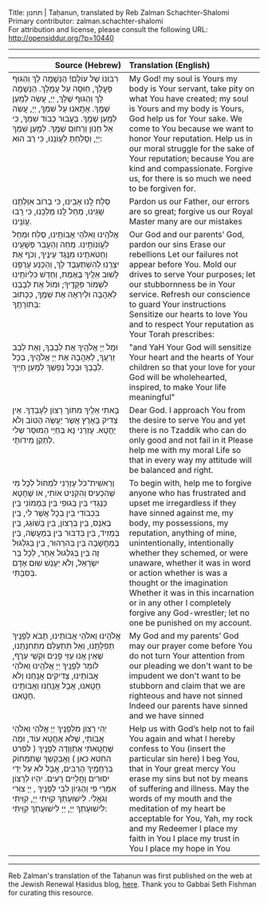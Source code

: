 <html>
<head></head>
<body>
Title: תחנון | Taḥanun, translated by Reb Zalman Schachter-Shalomi<br />
Primary contributor: zalman.schachter-shalomi<br />
For attribution and license, please consult the following URL: <a href="http://opensiddur.org/?p=10440">http://opensiddur.org/?p=10440</a>
<p />
<hr />

<table style="margin-left: auto;margin-right: auto;" class="draggable">
<thead><tr><th id="x" style="text-align: right;">Source (Hebrew)</th><th style="text-align: left;">Translation (English)</th></tr></thead>
<tbody>
<tr><td style="vertical-align:top;" width="46%">
<div class="liturgy"><span lang="he">
רִבּוֹנוֹ שֶׁל עוֹלָם!
הַנְּשָׁמָה לָךְ
וְהַגּוּף פָּעֳלָךְ,
חֽוּסָה עַל עֲמָלָךְ.
הַנְּשָׁמָה לָךְ
וְהַגּוּף שֶׁלָּךְ,
יְיָ, עֲשֵׂה לְמַֽעַן שְׁמֶֽךָ.
אָתָֽאנוּ
עַל שִׁמְךָ, יְיָ,
עֲשֵׂה
לְמַֽעַן שְׁמֶֽךָ. בַּעֲבוּר כְּבוֹד שִׁמְךָ,
כִּי אֵל חַנּוּן וְרַחוּם שְׁמֶֽךָ. לְמַֽעַן שִׁמְךָ יְיָ,
וְסָלַחְתָּ לַעֲוֹנֵֽנוּ,
כִּי רַב הוּא: 
</span></div>
</td>
 
<td style="vertical-align:top;" width="53%">
<div class="english">
My God!
my soul is Yours
my body is Your servant,
take pity on what You have created;
my soul is Yours
and my body is Yours,
God help us for Your sake.
We come to You
because we want to honor Your reputation.
Help us in our moral struggle
for the sake of Your reputation;
because You are kind and compassionate.
Forgive us,
for there is so much we need to be forgiven for.
</div>
</td></tr>


<tr><td style="vertical-align:top;" width="46%">
<div class="liturgy"><span lang="he">
סְלַח לָֽנוּ אָבִֽינוּ,
כִּי בְרוֹב אִוַּלְתֵּֽנוּ שָׁגִֽינוּ,
מְחַל לָֽנוּ מַלְכֵּֽנוּ,
כִּי רַֽבּוּ עֲוֹנֵֽינוּ.
</span></div>
</td>
 
<td style="vertical-align:top;" width="53%">
<div class="english">
Pardon us our Father,
our errors are so great;
forgive us our Royal Master
many are our mistakes 
</div>
</td></tr>


<tr><td style="vertical-align:top;" width="46%">
<div class="liturgy"><span lang="he">
אֱלֹהֵֽינוּ וֵאלֹהֵי אֲבוֹתֵֽינוּ,
סְלַח וּמְחַל לַעֲוֹנוֹתֵֽינוּ.
מְחֵה וְהַעֲבֵר פְּשָׁעֵֽינוּ
וְחַטֹּאתֵֽינוּ מִנֶּֽגֶד עֵינֶֽיךָ,
וְכֹף אֶת יִצְרֵֽנוּ לְהִשְׁתַּעְבֶּד לָךְ,
וְהַכְנַע עָרְפֵּֽנוּ לָשׁוּב אֵלֶֽיךָ בֶּאֶמֶת,
וְחַדֵּשׁ כִּלְיוֹתֵֽינוּ
לִשְׁמוֹר פִּקֻּדֶֽיךָ;
וּמוֹל אֶת לְבָבֵֽנוּ לְאַהֲבָה
וּלְיִרְאָה אֶת שְׁמֶֽךָ,
כַּכָּתוּב בְּתוֹרָתֶֽךָ: 
</span></div>
</td>
 
<td style="vertical-align:top;" width="53%">
<div class="english">
Our God and our parents’ God,
pardon our sins
Erase our rebellions
Let our failures not appear before You.
Mold our drives to serve Your purposes;
let our stubbornness be in Your service.
Refresh our conscience
to guard Your instructions
Sensitize our hearts to love You
and to respect Your reputation
as Your Torah prescribes:
</div>
</td></tr>


<tr><td style="vertical-align:top;" width="46%">
<div class="liturgy"><span lang="he">
וּמָל יְיָ אֱלֹהֶֽיךָ
אֶת לְבָבְךָ,
וְאֶת לְבַב זַרְעֶֽךָ,
לְאַהֲבָה אֶת יְיָ אֱלֹהֶֽיךָ,
בְּכָל לְבָבְךָ וּבְכָל נַפְשְׁךָ
לְמַֽעַן חַיֶּיךָ.
</span></div>
</td>
 
<td style="vertical-align:top;" width="53%">
<div class="english">
"and YaH Your God will sensitize
Your heart
and the hearts of Your children
so that your love for your God
will be wholehearted, inspired,
to make Your life meaningful"
</div>
</td></tr>


<tr><td style="vertical-align:top;" width="46%">
<div class="liturgy"><span lang="he">
בָּאתִי אֵלֶֽיךָ
מִתּוֹך רָצוֹן לְעָבְדְךָ.
אֵין צַדִּיק בָּאָרֶץ
אֲשֶר יַעֲשֶּׂה הַטּוֹב
וְלֹא יֶחֱטֶא.
עָזְרֵנִי נָא בְּחַיֵי הַמּוּסַר שְלִי
לְתַקֵן
מִידוֹתָי. 
</span></div>
</td>
 
<td style="vertical-align:top;" width="53%">
<div class="english">
Dear God. I approach You
from the desire to serve You
and yet there is no Tzaddik
who can do only good
and not fail in it
Please help me with my moral Life
so that in every way my attitude
will be balanced and right.
</div>
</td></tr>


<tr><td style="vertical-align:top;" width="46%">
<div class="liturgy"><span lang="he">
וְרֵאשִׁית־כֹּל
עָזְרֵנִי לִמְחוֹל לְכָל מִי
שֶׁהִכְעִיס וְהִקְנִיט אוֹתִי,
אוֹ שֶׁחָטָא כְּנֶגְדִּי
בֵּין בְּגוּפִי בֵּין בְּמָמוֹנִי
בֵּין בִּכְבוֹדִי בֵּין בְכָל אֲשֶׁר לִי,
בֵּין בְּאֹֽנֶס, בֵּין בְּרָצוֹן,
בֵּין בְּשׁוֹגֵג, בֵּין בְּמֵזִיד,
בֵּין בְּדִבּוּר בֵּין בְּמַעֲשֶׂה,
בֵּין בְּמַחֲשָׁבָה
בֵּין בְּהִרְהוּר,
בֵּין בְּגִלְגּוּל זֶה
בֵּין בְּגִלְגּוּל אַחֵר,
לְכָל בַּר יִשְׂרָאֵל,
וְלֹא יֵעָנֵשׁ שׁוּם אָדָם בְּסִבָּתִי. 
</span></div>
</td>
 
<td style="vertical-align:top;" width="53%">
<div class="english">
To begin with,
help me to forgive anyone
who has frustrated and upset me
irregardless if they have sinned against me,
my body, my possessions,
my reputation, anything of mine,
unintentionally, intentionally
whether they schemed, or were unaware,
whether it was in word or action
whether is was a thought
or the imagination
Whether it was in this incarnation
or in any other
I completely forgive any God-wrestler;
let no one be punished on my account.
</div>
</td></tr>


<tr><td style="vertical-align:top;" width="46%">
<div class="liturgy"><span lang="he">
אֱלֹהֵֽינוּ וֵאלֹהֵי אֲבוֹתֵינוּ,
תָּבֹא לְפָנֶֽיךָ תְּפִלָּתֵֽנוּ,
וְאַל תִּתְעַלַּם מִתְּחִנָּתֵֽנוּ,
שֶׁאֵין אָנוּ עַזֵּי פָנִים
וּקְשֵׁי עֹֽרֶף,
לוֹמַר לְפָנֶֽיךָ יְיָ אֱלֹהֵֽינוּ וֵאלֹהֵי אֲבוֹתֵינוּ,
צַדִּיקִים אֲנַֽחְנוּ
וְלֹא חָטָֽאנוּ,
אֲבָל אֲנַֽחְנוּ
וַאֲבוֹתֵֽינוּ חָטָֽאנוּ.
</span></div>
</td>
 
<td style="vertical-align:top;" width="53%">
<div class="english">
My God and my parents’ God
may our prayer come before You
do not turn Your attention from our pleading
we don't want to be impudent
we don't want to be stubborn
and claim
that we are righteous
and have not sinned
Indeed our parents have sinned
and we have sinned
</div>
</td></tr>


<tr><td style="vertical-align:top;" width="46%">
<div class="liturgy"><span lang="he">
יְהִי רָצוֹן מִלְּפָנֶֽיךָ
יְיָ אֱלֹהַי וֵאלֹהֵי אֲבוֹתַי,
שֶׁלֹּא אֶחֱטָא עוֹד,
וּמַה שֶּׁחָטָֽאתִי אֶתְוְוַדֶה לְפָנֶֽיךָ
<span class="instruction">( לפרט החטא כאן )</span>
וַאֲבַקְשְךָ
שֶתִּמְחוֹק בְּרַחֲמֶֽיךָ הָרַבִּים,
אֲבָל לֹא עַל יְדֵי יִסּוּרִים וָחֳלָיִים רָעִים.
יִהְיוּ לְרָצוֹן אִמְרֵי פִי
וְהֶגְיוֹן לִבִּי
לְפָנֶֽיךָ , יְיָ צוִּרי
וְגֹאֲלִי.
לִישׁוּעָתְךָ קִוִּֽיתִי יְיָ,
קִוִּֽיתִי לִישׁוּעָתְךָ יְיָ,
יְיָ לִישׁוּעָתְךָ קִוִּֽיתִי:
</span></div>
</td>
 
<td style="vertical-align:top;" width="53%">
<div class="english">
Help us
with God’s help
not to fail You again
and what I hereby confess to You
(insert the particular sin here)
I beg You,
that in Your great mercy You erase my sins
but not by means of suffering and illness.
May the words of my mouth
and the meditation of my heart
be acceptable for You, Yah, my rock
and my Redeemer
I place my faith in You
I place my trust in You
I place my hope in You
</div>
</td></tr>
</tbody></table>

<hr />
Reb Zalman's translation of the Taḥanun was first published on the web at the Jewish Renewal Ḥasidus blog, <a href="http://www.jewishrenewalhasidus.org/Reb-Zalman-Resources/bilingual_tahanun.htm">here</a>. Thank you to Gabbai Seth Fishman for curating this resource.

</body>
</html>